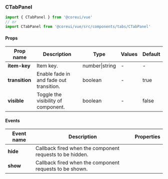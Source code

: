 ### CTabPanel

```jsx
import { CTabPanel } from '@coreui/vue'
// or
import CTabPanel from '@coreui/vue/src/components/tabs/CTabPanel'
```

#### Props

| Prop name      | Description                             | Type           | Values | Default |
| -------------- | --------------------------------------- | -------------- | ------ | ------- |
| **item-key**   | Item key.                               | number\|string | -      | -       |
| **transition** | Enable fade in and fade out transition. | boolean        | -      | true    |
| **visible**    | Toggle the visibility of component.     | boolean        | -      | false   |

#### Events

| Event name | Description                                              | Properties |
| ---------- | -------------------------------------------------------- | ---------- |
| **hide**   | Callback fired when the component requests to be hidden. |
| **show**   | Callback fired when the component requests to be shown.  |
